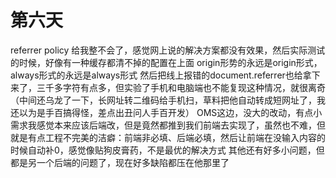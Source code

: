 # 第六天

referrer policy 给我整不会了，感觉网上说的解决方案都没有效果，然后实际测试的时候，好像有一种缓存都清不掉的配置在上面
origin形势的永远是origin形式，always形式的永远是always形式
然后把线上报错的document.referrer也给拿下来了，三千多字符有点多，但实验了手机和电脑端也不能复现这种情况，就很离奇（中间还乌龙了一下，长网址转二维码给手机扫，草料把他自动转成短网址了，我还以为是手百搞得怪，差点出丑问人手百开发）
OMS这边，没大的改动，有点小需求我感觉本来应该后端改，但是竟然都推到我们前端去实现了，虽然也不难，但就是有点工程不完美的洁癖：前端非必填、后端必填，然后让前端在没输入内容的时候自动补0，感觉像贴狗皮膏药，不是最优的解决方式
其他还有好多小问题，但都是另一个后端的问题了，现在好多缺陷都压在他那里了